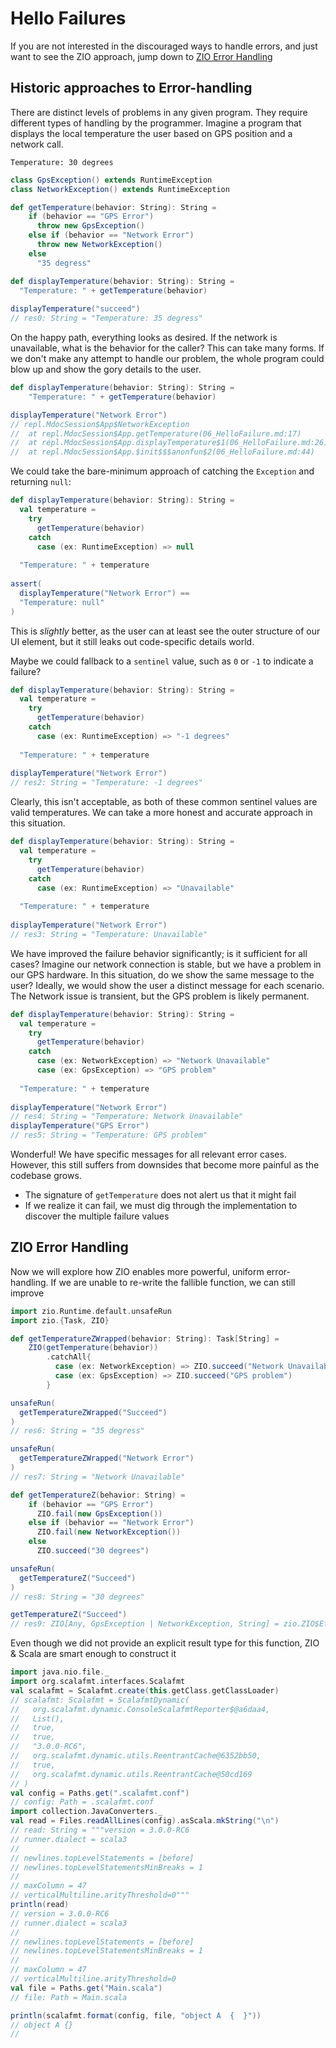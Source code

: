 # Hello Failures

If you are not interested in the discouraged ways to handle errors, and just want to see the ZIO approach, jump down to 
[ZIO Error Handling](#zio-error-handling)

## Historic approaches to Error-handling

There are distinct levels of problems in any given program. They require different types of handling by the programmer. Imagine a program that displays the local temperature the user based on GPS position and a network call.

```text
Temperature: 30 degrees
```

```scala
class GpsException() extends RuntimeException
class NetworkException() extends RuntimeException

def getTemperature(behavior: String): String =
    if (behavior == "GPS Error")
      throw new GpsException()
    else if (behavior == "Network Error")
      throw new NetworkException()
    else
      "35 degress"
```

```scala
def displayTemperature(behavior: String): String =
  "Temperature: " + getTemperature(behavior)
  
displayTemperature("succeed")
// res0: String = "Temperature: 35 degress"
```

On the happy path, everything looks as desired.
If the network is unavailable, what is the behavior for the caller?
This can take many forms.
If we don't make any attempt to handle our problem, the whole program could blow up and show the gory details to the user.

```scala
def displayTemperature(behavior: String): String =
    "Temperature: " + getTemperature(behavior)

displayTemperature("Network Error")
// repl.MdocSession$App$NetworkException
// 	at repl.MdocSession$App.getTemperature(06_HelloFailure.md:17)
// 	at repl.MdocSession$App.displayTemperature$1(06_HelloFailure.md:26)
// 	at repl.MdocSession$App.$init$$$anonfun$2(06_HelloFailure.md:44)
```

We could take the bare-minimum approach of catching the `Exception` and returning `null`:

```scala
def displayTemperature(behavior: String): String =
  val temperature =
    try
      getTemperature(behavior)
    catch
      case (ex: RuntimeException) => null
    
  "Temperature: " + temperature
  
assert( 
  displayTemperature("Network Error") == 
  "Temperature: null"
)
```

This is *slightly* better, as the user can at least see the outer structure of our UI element, but it still leaks out code-specific details world.

Maybe we could fallback to a `sentinel` value, such as `0` or `-1` to indicate a failure?

```scala
def displayTemperature(behavior: String): String =
  val temperature =
    try
      getTemperature(behavior)
    catch
      case (ex: RuntimeException) => "-1 degrees"
    
  "Temperature: " + temperature
  
displayTemperature("Network Error")
// res2: String = "Temperature: -1 degrees"
```

Clearly, this isn't acceptable, as both of these common sentinel values are valid temperatures.
We can take a more honest and accurate approach in this situation.

```scala
def displayTemperature(behavior: String): String =
  val temperature =
    try
      getTemperature(behavior)
    catch
      case (ex: RuntimeException) => "Unavailable"
    
  "Temperature: " + temperature
  
displayTemperature("Network Error")
// res3: String = "Temperature: Unavailable"
```

We have improved the failure behavior significantly; is it sufficient for all cases?
Imagine our network connection is stable, but we have a problem in our GPS hardware.
In this situation, do we show the same message to the user? Ideally, we would show the user a distinct message for each scenario.
The Network issue is transient, but the GPS problem is likely permanent.

```scala
def displayTemperature(behavior: String): String =
  val temperature =
    try
      getTemperature(behavior)
    catch
      case (ex: NetworkException) => "Network Unavailable"
      case (ex: GpsException) => "GPS problem"
    
  "Temperature: " + temperature
  
displayTemperature("Network Error")
// res4: String = "Temperature: Network Unavailable"
displayTemperature("GPS Error")
// res5: String = "Temperature: GPS problem"
```

Wonderful!
We have specific messages for all relevant error cases. However, this still suffers from downsides that become more painful as the codebase grows.

- The signature of `getTemperature` does not alert us that it might fail
- If we realize it can fail, we must dig through the implementation to discover the multiple failure values


## ZIO Error Handling

Now we will explore how ZIO enables more powerful, uniform error-handling.
If we are unable to re-write the fallible function, we can still improve 

```scala
import zio.Runtime.default.unsafeRun
import zio.{Task, ZIO}
```

```scala
def getTemperatureZWrapped(behavior: String): Task[String] =
    ZIO(getTemperature(behavior))
        .catchAll{
          case (ex: NetworkException) => ZIO.succeed("Network Unavailable")
          case (ex: GpsException) => ZIO.succeed("GPS problem")
        }
```

```scala
unsafeRun(
  getTemperatureZWrapped("Succeed")
)
// res6: String = "35 degress"
```

```scala
unsafeRun(
  getTemperatureZWrapped("Network Error")
)
// res7: String = "Network Unavailable"
```

```scala
def getTemperatureZ(behavior: String) =
    if (behavior == "GPS Error")
      ZIO.fail(new GpsException())
    else if (behavior == "Network Error")
      ZIO.fail(new NetworkException())
    else
      ZIO.succeed("30 degrees")

unsafeRun(
  getTemperatureZ("Succeed")
)
// res8: String = "30 degrees"

getTemperatureZ("Succeed")
// res9: ZIO[Any, GpsException | NetworkException, String] = zio.ZIO$EffectTotal@4e280cd1
```

Even though we did not provide an explicit result type for this function, ZIO & Scala are smart enough to construct it

```scala
import java.nio.file._
import org.scalafmt.interfaces.Scalafmt
val scalafmt = Scalafmt.create(this.getClass.getClassLoader)
// scalafmt: Scalafmt = ScalafmtDynamic(
//   org.scalafmt.dynamic.ConsoleScalafmtReporter$@a6daa4,
//   List(),
//   true,
//   true,
//   "3.0.0-RC6",
//   org.scalafmt.dynamic.utils.ReentrantCache@6352bb50,
//   true,
//   org.scalafmt.dynamic.utils.ReentrantCache@50cd169
// )
val config = Paths.get(".scalafmt.conf")
// config: Path = .scalafmt.conf
import collection.JavaConverters._
val read = Files.readAllLines(config).asScala.mkString("\n")
// read: String = """version = 3.0.0-RC6
// runner.dialect = scala3
// 
// newlines.topLevelStatements = [before]
// newlines.topLevelStatementsMinBreaks = 1
// 
// maxColumn = 47
// verticalMultiline.arityThreshold=0"""
println(read)
// version = 3.0.0-RC6
// runner.dialect = scala3
// 
// newlines.topLevelStatements = [before]
// newlines.topLevelStatementsMinBreaks = 1
// 
// maxColumn = 47
// verticalMultiline.arityThreshold=0
val file = Paths.get("Main.scala")
// file: Path = Main.scala

println(scalafmt.format(config, file, "object A  {  }"))
// object A {}
//
```